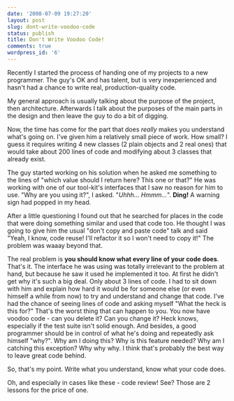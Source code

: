 ```yaml
---
date: '2008-07-09 19:27:20'
layout: post
slug: dont-write-voodoo-code
status: publish
title: Don't Write Voodoo Code!
comments: true
wordpress_id: '6'
---
```


Recently I started the process of handing one of my projects to a new programmer. The guy's OK and has talent, but is very inexperienced and hasn't had a chance to write real, production-quality code.

My general approach is usually talking about the purpose of the project, then architecture. Afterwards I talk about the purposes of the main parts in the design and then leave the guy to do a bit of digging.

Now, the time has come for the part that does _really_ makes you understand what's going on. I've given him a relatively small piece of work. How small? I guess it requires writing 4 new classes (2 plain objects and 2 real ones) that would take about 200 lines of code and modifying about 3 classes that already exist.

The guy started working on his solution when he asked me something to the lines of "which value should I return here? This one or that?" He was working with one of our tool-kit's interfaces that I saw no reason for him to use. "Why are you using it?", I asked. "_Uhhh... Hmmm..._". **Ding!** A warning sign had popped in my head.

After a little questioning I found out that he searched for places in the code that were doing something similar and used that code too. He thought I was going to give him the usual "don't copy and paste code" talk and said "Yeah, I know, code reuse! I'll refactor it so I won't need to copy it!" The problem was waaay beyond that.

The real problem is **you should know what every line of your code does**. That's it. The interface he was using was totally irrelevant to the problem at hand, but because he saw it used he implemented it too. At first he didn't get why it's such a big deal. Only about 3 lines of code. I had to sit down with him and explain how hard it would be for someone else (or even himself a while from now) to try and understand and change that code. I've had the chance of seeing lines of code and asking myself "What the heck is this for?" That's the worst thing that can happen to you. You now have voodoo code - can you delete it? Can you change it? Heck knows, especially if the test suite isn't solid enough. And besides, a good programmer should be in control of what he's doing and repeatedly ask himself "why?". Why am I doing this? Why is this feature needed? Why am I catching this exception? Why why why. I think that's probably the best way to leave great code behind.

So, that's my point. Write what you understand, know what your code does.

Oh, and especially in cases like these - code review! See? Those are 2 lessons for the price of one.
